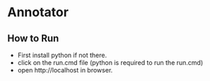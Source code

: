 # Annotator


## How to Run
- First install python if not there.
- click on the run.cmd file (python is required to run the run.cmd)
- open http://localhost in browser.